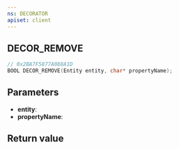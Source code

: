 ```yaml
---
ns: DECORATOR
apiset: client
---
```

## DECOR_REMOVE

```c
// 0x2BA7F5877A088A1D
BOOL DECOR_REMOVE(Entity entity, char* propertyName);
```


## Parameters
* **entity**:
* **propertyName**:

## Return value